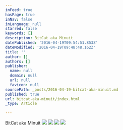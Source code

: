 ```yaml
---
inFeed: true
hasPage: true
inNav: false
inLanguage: null
starred: false
keywords: []
description: BitCat aka Minuit
datePublished: '2016-04-19T09:54:51.853Z'
dateModified: '2016-04-19T09:48:48.162Z'
title: ''
author: []
authors: []
publisher:
  name: null
  domain: null
  url: null
  favicon: null
sourcePath: _posts/2016-04-19-bitcat-aka-minuit.md
published: true
url: bitcat-aka-minuit/index.html
_type: Article

---
```

BitCat aka Minuit
![](https://the-grid-user-content.s3-us-west-2.amazonaws.com/f399bb30-e5d0-4169-bb9e-17d29b0f3447.jpg)
![](https://the-grid-user-content.s3-us-west-2.amazonaws.com/6bf79cfd-b9c8-47f3-9d5b-c6a975a02b14.jpg)
![](https://the-grid-user-content.s3-us-west-2.amazonaws.com/3c71cc7e-e0fe-41b1-ac89-0dca79c7bdeb.jpg)
![](https://the-grid-user-content.s3-us-west-2.amazonaws.com/c734845f-3449-4218-8da3-15d297cb68bc.jpg)